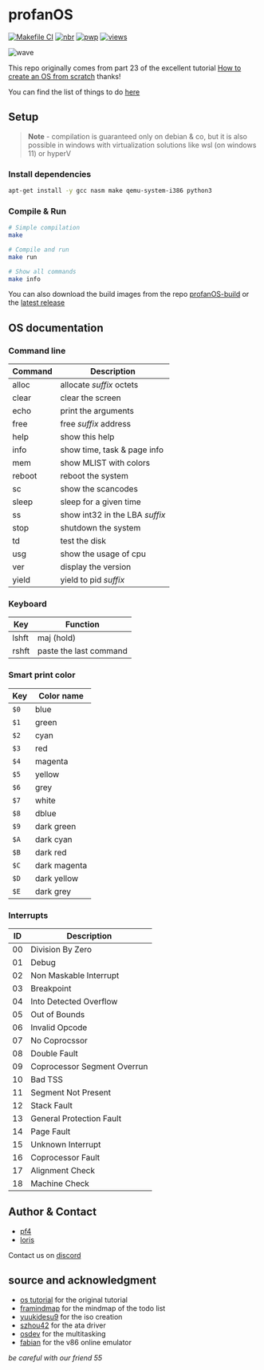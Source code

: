# profanOS

[![Makefile CI](https://github.com/elydre/profanOS/actions/workflows/makefile.yml/badge.svg)](https://github.com/elydre/profanOS/actions/workflows/makefile.yml)
[![nbr](https://img.shields.io/github/directory-file-count/esolangs/profanOS-build/img?label=release)](https://github.com/esolangs/profanOS-build/tree/main/img)
[![pwp](https://img.shields.io/badge/dynamic/json?color=blue&label=started%20pwp&query=count&url=https://elydre.github.io/build/count.json)](https://elydre.github.io/profan)
[![views](https://komarev.com/ghpvc/?username=profanOS&label=views)](https://github.com/elydre/profanOS)

![wave](https://elydre.github.io/img/profan.svg)

This repo originally comes from part 23 of the excellent tutorial [How to create an OS from scratch](https://github.com/cfenollosa/os-tutorial) thanks!

You can find the list of things to do [here](https://framindmap.org/c/maps/1263862/embed)

## Setup

> **Note** -
> compilation is guaranteed only on debian & co, but
> it is also possible in windows with virtualization
> solutions like wsl (on windows 11) or hyperV

### Install dependencies

```bash
apt-get install -y gcc nasm make qemu-system-i386 python3
```

### Compile & Run

```bash
# Simple compilation
make

# Compile and run
make run

# Show all commands
make info
```

You can also download the build images from the repo [profanOS-build](https://github.com/esolangs/profanOS-build/tree/main/img)
or the [latest release](https://github.com/elydre/profanOS/releases/tag/latest)

## OS documentation

### Command line

| Command | Description                     |
|---------|---------------------------------|
| alloc   | allocate *suffix* octets        |
| clear   | clear the screen                |
| echo    | print the arguments             |
| free    | free *suffix* address           |
| help    | show this help                  |
| info    | show time, task & page info     |
| mem     | show MLIST with colors          |
| reboot  | reboot the system               |
| sc      | show the scancodes              |
| sleep   | sleep for a given time          |
| ss      | show int32 in the LBA *suffix*  |
| stop    | shutdown the system             |
| td      | test the disk                   |
| usg     | show the usage of cpu           |
| ver     | display the version             |
| yield   | yield to pid *suffix*           |

### Keyboard

| Key   | Function               |
|-------|------------------------|
| lshft | maj (hold)             |
| rshft | paste the last command |

### Smart print color

| Key  | Color name     |
|------|----------------|
| `$0` | blue           |
| `$1` | green          |
| `$2` | cyan           |
| `$3` | red            |
| `$4` | magenta        |
| `$5` | yellow         |
| `$6` | grey           |
| `$7` | white          |
| `$8` | dblue          |
| `$9` | dark green     |
| `$A` | dark cyan      |
| `$B` | dark red       |
| `$C` | dark magenta   |
| `$D` | dark yellow    |
| `$E` | dark grey      |

### Interrupts

|  ID  | Description                   |
|------|-------------------------------|
|  00  | Division By Zero              |
|  01  | Debug                         |
|  02  | Non Maskable Interrupt        |
|  03  | Breakpoint                    |
|  04  | Into Detected Overflow        |
|  05  | Out of Bounds                 |
|  06  | Invalid Opcode                |
|  07  | No Coprocssor                 |
|  08  | Double Fault                  |
|  09  | Coprocessor Segment Overrun   |
|  10  | Bad TSS                       |
|  11  | Segment Not Present           |
|  12  | Stack Fault                   |
|  13  | General Protection Fault      |
|  14  | Page Fault                    |
|  15  | Unknown Interrupt             |
|  16  | Coprocessor Fault             |
|  17  | Alignment Check               |
|  18  | Machine Check                 |

## Author & Contact

* [pf4](https://github.com/elydre)
* [loris](https://github.com/Lorisredstone)

Contact us on [discord](https://pf4.ddns.net/discord)

## source and acknowledgment

* [os tutorial](https://github.com/cfenollosa/os-tutorial) for the original tutorial
* [framindmap](https://framindmap.org) for the mindmap of the todo list
* [yuukidesu9](https://gitlab.com/yuukidesu9/yuuos) for the iso creation
* [szhou42](https://github.com/szhou42/osdev) for the ata driver
* [osdev](https://wiki.osdev.org/Cooperative_Multitasking) for the multitasking
* [fabian](https://github.com/copy/v86) for the v86 online emulator

*be careful with our friend 55*

